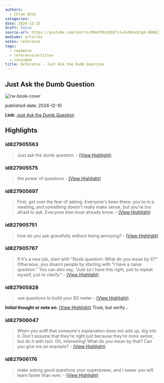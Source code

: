 ```yaml
---
authors:
  - Chloe Shih
categories: 
date: 2024-12-23
draft: false
source-url: https://youtube.com/shorts/KRoKTDs2W18?si=hu9OncGtgd-U6N1C
mediums: articles
notes: reference
tags:
  - readwise
  - reference/articles
  - consumed
title: Reference - Just Ask the Dumb Question
---
```


## Just Ask the Dumb Question

![rw-book-cover](https://i.ytimg.com/vi/KRoKTDs2W18/maxresdefault.jpg?sqp=-oaymwEmCIAKENAF8quKqQMa8AEB-AG2CIACgA-KAgwIABABGFogXShlMA8=&rs=AOn4CLDIiFrsoGATfVvcCVxV8vLvp99QAQ)

published-date: 2024-12-10

**Link:** [Just Ask the Dumb Question](https://youtube.com/shorts/KRoKTDs2W18?si=hu9OncGtgd-U6N1C)

## Highlights

### id827905563

> Just ask the dumb question.
> \- [(View Highlight)](https://read.readwise.io/read/01jfrm3ytkja4jzgyrfwv5ynpv)

### id827905575

> the power of questions
> \- [(View Highlight)](https://read.readwise.io/read/01jfrm4q9kax8x8fgc4859h1fa)

### id827905697

> First, get over the fear of asking. Everyone's been there; you're in a meeting, and something doesn't really make sense, but you're too afraid to ask. Everyone else must already know.
> \- [(View Highlight)](https://read.readwise.io/read/01jfrm5rwhcycjv4v4q33kshyh)

### id827905751

> how do you ask gracefully without being annoying?
> \- [(View Highlight)](https://read.readwise.io/read/01jfrm6qfd2z8dkj11ae6ynb46)

### id827905767

> If it's a new job, start with "Noob question: What do you mean by X?" Otherwise, you disarm people by starting with "I have a naive question." You can also say, "Just so I have this right, just
> to repeat myself, just to clarify."
> \- [(View Highlight)](https://read.readwise.io/read/01jfrm7830qtfcete01ss19b48)

### id827905828

> use questions to build your BS meter
> \- [(View Highlight)](https://read.readwise.io/read/01jfrm88wkgd16xrcts5y48g1v)

**Initial thought or note on:** [(View Highlight)](https://read.readwise.io/read/01jfrm88wkgd16xrcts5y48g1v)
Trust, but verify...

### id827906047

> When you sniff that someone's explanation does not add up, dig into it. Don't assume that they're right just because they're more senior, but do it with tact. Oh, interesting! What do you mean by that? Can you give me an example?
> \- [(View Highlight)](https://read.readwise.io/read/01jfrmaex4f2hb0fspkrvb2m7n)

### id827906176

> make asking good questions your superpower, and I swear you will learn faster than ever.
> \- [(View Highlight)](https://read.readwise.io/read/01jfrmbj20zkkemxamke53fqce)
